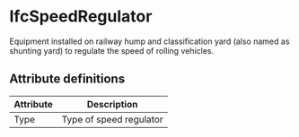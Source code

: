 IfcSpeedRegulator
=================
Equipment installed on railway hump and classification yard (also named as
shunting yard) to regulate the speed of rolling vehicles.  


Attribute definitions
---------------------
| Attribute   | Description             |
|-------------|-------------------------|
| Type        | Type of speed regulator |

